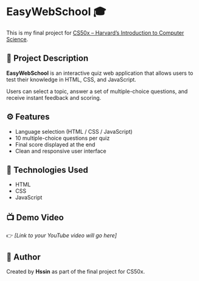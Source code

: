 # EasyWebSchool 🎓

This is my final project for [CS50x – Harvard’s Introduction to Computer Science](https://cs50.harvard.edu/x/).

## 🔎 Project Description
**EasyWebSchool** is an interactive quiz web application that allows users to test their knowledge in HTML, CSS, and JavaScript.

Users can select a topic, answer a set of multiple-choice questions, and receive instant feedback and scoring.

## ⚙️ Features
- Language selection (HTML / CSS / JavaScript)
- 10 multiple-choice questions per quiz
- Final score displayed at the end
- Clean and responsive user interface

## 🚀 Technologies Used
- HTML
- CSS
- JavaScript

## 📺 Demo Video
👉 *[Link to your YouTube video will go here]*

## 🧠 Author
Created by **Hssin** as part of the final project for CS50x.



